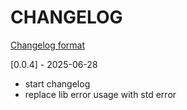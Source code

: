 # CHANGELOG

[Changelog format](https://keepachangelog.com/en/1.0.0/)

[0.0.4] - 2025-06-28

- start changelog
- replace lib error usage with std error
